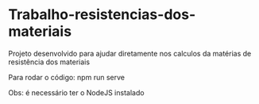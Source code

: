 # Trabalho-resistencias-dos-materiais
Projeto desenvolvido para ajudar diretamente nos calculos da matérias de resistência dos materiais


Para rodar o código: npm run serve

Obs: é necessário ter o NodeJS instalado
